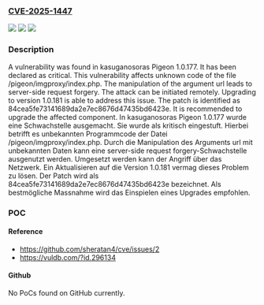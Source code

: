 ### [CVE-2025-1447](https://cve.mitre.org/cgi-bin/cvename.cgi?name=CVE-2025-1447)
![](https://img.shields.io/static/v1?label=Product&message=Pigeon&color=blue)
![](https://img.shields.io/static/v1?label=Version&message=1.0.177%20&color=brightgreen)
![](https://img.shields.io/static/v1?label=Vulnerability&message=Server-Side%20Request%20Forgery&color=brightgreen)

### Description

A vulnerability was found in kasuganosoras Pigeon 1.0.177. It has been declared as critical. This vulnerability affects unknown code of the file /pigeon/imgproxy/index.php. The manipulation of the argument url leads to server-side request forgery. The attack can be initiated remotely. Upgrading to version 1.0.181 is able to address this issue. The patch is identified as 84cea5fe73141689da2e7ec8676d47435bd6423e. It is recommended to upgrade the affected component.
In kasuganosoras Pigeon 1.0.177 wurde eine Schwachstelle ausgemacht. Sie wurde als kritisch eingestuft. Hierbei betrifft es unbekannten Programmcode der Datei /pigeon/imgproxy/index.php. Durch die Manipulation des Arguments url mit unbekannten Daten kann eine server-side request forgery-Schwachstelle ausgenutzt werden. Umgesetzt werden kann der Angriff über das Netzwerk. Ein Aktualisieren auf die Version 1.0.181 vermag dieses Problem zu lösen. Der Patch wird als 84cea5fe73141689da2e7ec8676d47435bd6423e bezeichnet. Als bestmögliche Massnahme wird das Einspielen eines Upgrades empfohlen.

### POC

#### Reference
- https://github.com/sheratan4/cve/issues/2
- https://vuldb.com/?id.296134

#### Github
No PoCs found on GitHub currently.

